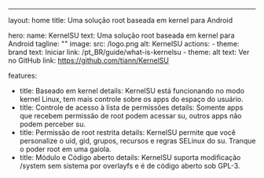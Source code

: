 ---
layout: home
title: Uma solução root baseada em kernel para Android

hero:
  name: KernelSU
  text: Uma solução root baseada em kernel para Android
  tagline: ""
  image:
    src: /logo.png
    alt: KernelSU
  actions:
    - theme: brand
      text: Iniciar
      link: /pt_BR/guide/what-is-kernelsu
    - theme: alt
      text: Ver no GitHub
      link: https://github.com/tiann/KernelSU

features:
  - title: Baseado em kernel
    details: KernelSU está funcionando no modo kernel Linux, tem mais controle sobre os apps do espaço do usuário.
  - title: Controle de acesso à lista de permissões
    details: Somente apps que recebem permissão de root podem acessar su, outros apps não podem perceber su.
  - title: Permissão de root restrita
    details: KernelSU permite que você personalize o uid, gid, grupos, recursos e regras SELinux do su. Tranque o poder root em uma gaiola.
  - title: Módulo e Código aberto
    details: KernelSU suporta modificação /system sem sistema por overlayfs e é de código aberto sob GPL-3.
